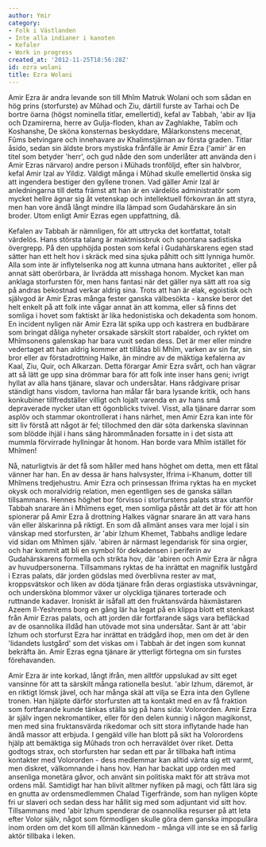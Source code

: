 ```yaml
---
author: Ymir
category:
- Folk i Västlanden
- Inte alla indianer i kanoten
- Kefaler
- Work in progress
created_at: '2012-11-25T18:56:28Z'
id: ezra wolani
title: Ezra Wolani
---
```

Amir Ezra är andra levande son till Mhîm Matruk Wolani och som sådan en hög prins (storfurste) av Mûhad och Ziu, därtill furste av Tarhai och De bortre öarna (högst nominella titlar, emellertid), kefal av Tabbah, 'abir av Ilja och Dzamirerna, herre av Gulja-floden, khan av Zaghlakhe, Tabîm och Koshanshe, De sköna konsternas beskyddare, Målarkonstens mecenat, Fûms betvingare och innehavare av Khalimstjärnan av första graden. Titlar åsido, sedan sin äldste brors mystiska frånfälle är Amir Ezra ('amir' är en titel som betyder 'herr', och gud nåde den som underlåter att använda den i Amir Ezras närvaro) andre person i Mühads tronföljd, efter sin halvbror, kefal Amir Izal av Yildiz. Väldigt många i Mûhad skulle emellertid önska sig att ingendera bestiger den gyllene tronen. Vad gäller Amir Izal är anledningarna till detta främst att han är en värdelös administratör som mycket hellre ägnar sig åt vetenskap och intellektuell förkovran än att styra, men han vore ändå långt mindre illa lämpad som Gudahärskare än sin broder. Utom enligt Amir Ezras egen uppfattning, då.

Kefalen av Tabbah är nämnligen, för att uttrycka det kortfattat, totalt värdelös. Hans största talang är maktmissbruk och spontana sadistiska övergrepp. På den upphöjda posten som kefal i Gudahärskarens egen stad sätter han ett helt hov i skräck med sina sjuka påhitt och sitt lynniga humör. Alla som inte är inflytelserika nog att kunna utmana hans auktoritet , eller på annat sätt oberörbara, är livrädda att misshaga honom. Mycket kan man anklaga storfursten för, men hans fantasi när det gäller nya sätt att roa sig på andras bekostnad verkar aldrig sina. Trots att han är elak, egoistisk och självgod är Amir Ezras många fester ganska välbesökta - kanske beror det helt enkelt på att folk inte vågar annat än att komma, eller så finns det somliga i hovet som faktiskt är lika hedonistiska och dekadenta som honom. En incident nyligen när Amir Ezra lät spika upp och kastrera en budbärare som bringat dåliga nyheter orsakade särskilt stort rabalder, och ryktet om Mhîmsonens galenskap har bara vuxit sedan dess. Det är mer eller mindre vedertaget att han aldrig kommer att tillåtas bli Mhîm, varken av sin far, sin bror eller av förstadrottning Halke, än mindre av de mäktiga kefalerna av Kaal, Ziu, Quir, och Alkarzan. Detta förargar Amir Ezra svårt, och han vägrar att så lätt ge upp sina drömmar bara för att folk inte inser hans geni; ivrigt hyllat av alla hans tjänare, slavar och undersåtar. Hans rådgivare prisar ständigt hans visdom, tavlorna han målar får bara lysande kritik, och hans konkubiner tillfredställer villigt och lojalt varenda en av hans små depraverade nycker utan ett ögonblicks tvivel. Visst, alla tjänare darrar som asplöv och stammar okontrollerat i hans närhet, men Amir Ezra kan inte för sitt liv förstå att något är fel; tillochmed den där söta darkenska slavinnan som blödde ihjäl i hans säng härommånaden forsatte in i det sista att mummla förvirrade hyllningar åt honom. Han borde vara Mhîm istället för Mhîmen!

Nå, naturligtvis är det få som håller med hans höghet om detta, men ett fåtal vänner har han. En av dessa är hans halvsyster, Ifrima i-Khanum, dotter till Mhîmens tredjehustru. Amir Ezra och prinsessan Ifrima ryktas ha en mycket okysk och moralvidrig relation, men egentligen ses de ganska sällan tillsammans. Hennes höghet bor förvisso i storfurstens palats strax utanför Tabbah snarare än i Mhîmens eget, men somliga påstår att det är för att hon spionerar på Amir Ezra å drottning Halkes vägnar snarare än att vara hans vän eller älskarinna på riktigt. En som då allmänt anses vara mer lojal i sin vänskap med storfursten, är 'abir Izhum Khemet, Tabbahs andlige ledare vid sidan om Mhîmen själv. 'abiren är närmast legendarisk för sina orgier, och har kommit att bli en symbol för dekadensen i periferin av Gudahärskarens formella och strikta hov, där 'abiren och Amir Ezra är några av huvudpersonerna. Tillsammans ryktas de ha inrättat en magnifik lustgård i Ezras palats, där jorden gödslas med överblivna rester av mat, kroppsvätskor och liken av döda tjänare från deras orgiastiska utsvävningar, och undersköna blommor växer ur olyckliga tjänares torterade och ruttnande kadaver. Ironiskt är isåfall att den fruktansvärda häxmästaren Azeem Il-Yeshrems borg en gång lär ha legat på en klippa blott ett stenkast från Amir Ezras palats, och att jorden där fortfarande sägs vara befläckad av de osannolika illdåd han utövade mot sina undersåtar. Sant är att 'abir Izhum och storfurst Ezra har inrättat en trädgård ihop, men om det är den 'lidandets lustgård' som det viskas om i Tabbah är det ingen som kunnat bekräfta än. Amir Ezras egna tjänare är ytterligt förtegna om sin furstes förehavanden.

Amir Ezra är inte korkad, långt ifrån, men alltför uppslukad av sitt eget vansinne för att ta särskilt många rationella beslut. 'abir Izhum, däremot, är en riktigt lömsk jävel, och har många skäl att vilja se Ezra inta den Gyllene tronen. Han hjälpte därför storfursten att ta kontakt med en av få fraktion som fortfarande kunde tänkas ställa sig på hans sida: Volororden. Amir Ezra är själv ingen nekromantiker, eller för den delen kunnig i någon magikonst, men med sina fruktansvärda rikedomar och sitt stora inflytande hade han ändå massor att erbjuda. I gengäld ville han blott på sikt ha Volorordens hjälp att bemäktiga sig Mûhads tron och herraväldet över riket. Detta godtogs strax, och storfursten har sedan ett par år tillbaka haft intima kontakter med Volororden - dess medlemmar kan alltid vänta sig ett varmt, men diskret, välkomnande i hans hov. Han har backat upp orden med ansenliga monetära gåvor, och använt sin politiska makt för att sträva mot ordens mål. Samtidigt har han blivit alltmer nyfiken på magi, och fått lära sig en gnutta av ordensmedlemmen Chalad Tigerfrände, som han nyligen köpte fri ur slaveri och sedan dess har hållit sig med som adjuntant vid sitt hov. Tillsammans med 'abir Izhum spenderar de osannolika resurser på att leta efter Volor själv, något som förmodligen skulle göra dem ganska impopulära inom orden om det kom till allmän kännedom - många vill inte se en så farlig aktör tillbaka i leken.